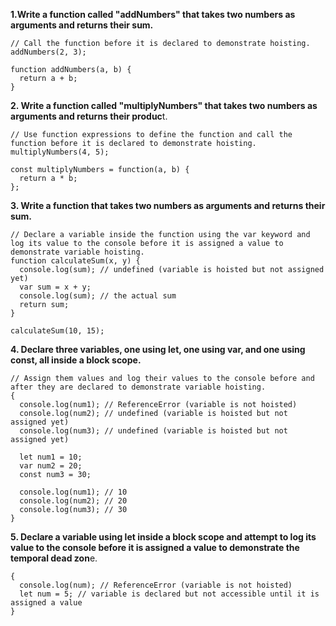 **1.Write a function called "addNumbers" that takes two numbers as arguments and returns their sum.**


    // Call the function before it is declared to demonstrate hoisting.
    addNumbers(2, 3);
    
    function addNumbers(a, b) {
      return a + b;
    }

**2. Write a function called "multiplyNumbers" that takes two numbers as arguments and returns their produc**t.


    // Use function expressions to define the function and call the function before it is declared to demonstrate hoisting.
    multiplyNumbers(4, 5);
    
    const multiplyNumbers = function(a, b) {
      return a * b;
    };

**3. Write a function that takes two numbers as arguments and returns their sum.**


    // Declare a variable inside the function using the var keyword and log its value to the console before it is assigned a value to demonstrate variable hoisting.
    function calculateSum(x, y) {
      console.log(sum); // undefined (variable is hoisted but not assigned yet)
      var sum = x + y;
      console.log(sum); // the actual sum
      return sum;
    }
    
    calculateSum(10, 15);

**4. Declare three variables, one using let, one using var, and one using const, all inside a block scope.**


    // Assign them values and log their values to the console before and after they are declared to demonstrate variable hoisting.
    {
      console.log(num1); // ReferenceError (variable is not hoisted)
      console.log(num2); // undefined (variable is hoisted but not assigned yet)
      console.log(num3); // undefined (variable is hoisted but not assigned yet)
    
      let num1 = 10;
      var num2 = 20;
      const num3 = 30;
    
      console.log(num1); // 10
      console.log(num2); // 20
      console.log(num3); // 30
    }
    
**5. Declare a variable using let inside a block scope and attempt to log its value to the console before it is assigned a value to demonstrate the temporal dead zon**e.


    {
      console.log(num); // ReferenceError (variable is not hoisted)
      let num = 5; // variable is declared but not accessible until it is assigned a value
    }
